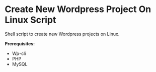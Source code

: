 # Create New Wordpress Project On Linux Script

Shell script to create new Wordpress projects on Linux.

**Prerequisites:** 
- Wp-cli
- PHP
- MySQL

